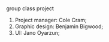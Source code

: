#
group class project 

1. Project manager: Cole Cram;
2. Graphic design: Benjamin Bigwood;
3. UI: Jano Oyarzun;
